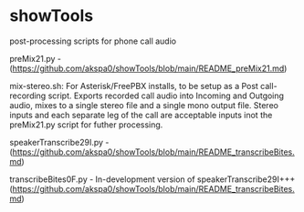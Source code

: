 # showTools
post-processing scripts for phone call audio

preMix21.py - (https://github.com/akspa0/showTools/blob/main/README_preMix21.md)

mix-stereo.sh: For Asterisk/FreePBX installs, to be setup as a Post call-recording script. Exports recorded call audio into Incoming and Outgoing audio, mixes to a single stereo file and a single mono output file. Stereo inputs and each separate leg of the call are acceptable inputs inot the preMix21.py script for futher processing.


speakerTranscribe29I.py - (https://github.com/akspa0/showTools/blob/main/README_transcribeBites.md)


transcribeBites0F.py - In-development version of speakerTranscribe29I+++ (https://github.com/akspa0/showTools/blob/main/README_transcribeBites.md)
